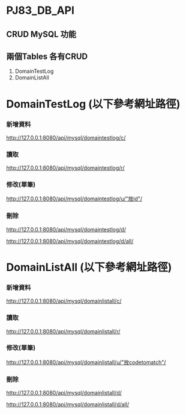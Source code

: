 # PJ83_DB_API
## CRUD MySQL 功能


## 兩個Tables 各有CRUD
1. DomainTestLog
2. DomainListAll

# DomainTestLog  (以下參考網址路徑)  
### 新增資料
http://127.0.0.1:8080/api/mysql/domaintestlog/c/

### 讀取
http://127.0.0.1:8080/api/mysql/domaintestlog/r/

### 修改(單筆)
http://127.0.0.1:8080/api/mysql/domaintestlog/u/"放id"/

### 刪除
http://127.0.0.1:8080/api/mysql/domaintestlog/d/

http://127.0.0.1:8080/api/mysql/domaintestlog/d/all/


# DomainListAll (以下參考網址路徑) 
### 新增資料
http://127.0.0.1:8080/api/mysql/domainlistall/c/

### 讀取
http://127.0.0.1:8080/api/mysql/domainlistall/r/

### 修改(單筆)
http://127.0.0.1:8080/api/mysql/domainlistall/u/"放codetomatch"/

### 刪除
http://127.0.0.1:8080/api/mysql/domainlistall/d/

http://127.0.0.1:8080/api/mysql/domainlistall/d/all/

